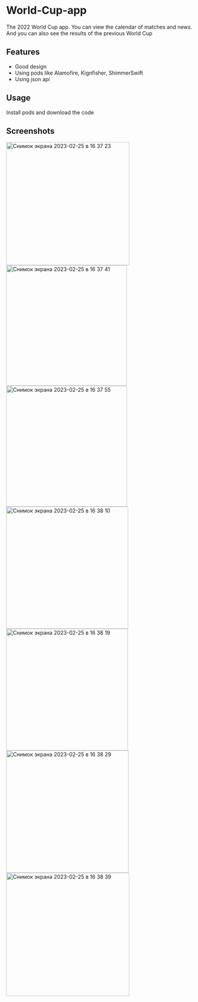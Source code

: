 # World-Cup-app

The 2022 World Cup app. You can view the calendar of matches and news. And you can also see the results of the previous World Cup

## Features
- Good design
- Using pods like Alamofire, Kignfisher, ShimmerSwift
- Using json api

## Usage
Install pods and download the code

## Screenshots


<img width="330" alt="Снимок экрана 2023-02-25 в 16 37 23" src="https://user-images.githubusercontent.com/121435424/221352711-fb3ec39a-cdb0-4ada-a3af-85bb94e60fb8.png">
<img width="323" alt="Снимок экрана 2023-02-25 в 16 37 41" src="https://user-images.githubusercontent.com/121435424/221352716-1aab9489-05cb-42ff-a475-5f97cca5d306.png">
<img width="324" alt="Снимок экрана 2023-02-25 в 16 37 55" src="https://user-images.githubusercontent.com/121435424/221352721-e57c0c5a-3b45-4ee8-a45e-3bd79e32b242.png">
<img width="327" alt="Снимок экрана 2023-02-25 в 16 38 10" src="https://user-images.githubusercontent.com/121435424/221352726-399baf00-101a-43a8-bc77-5a0544ef1a94.png">
<img width="326" alt="Снимок экрана 2023-02-25 в 16 38 19" src="https://user-images.githubusercontent.com/121435424/221352733-3c673bbc-9344-4835-a284-356742c75258.png">
<img width="328" alt="Снимок экрана 2023-02-25 в 16 38 29" src="https://user-images.githubusercontent.com/121435424/221352736-6e2f7161-06bc-401e-84cd-42b0f32b0a82.png">
<img width="330" alt="Снимок экрана 2023-02-25 в 16 38 39" src="https://user-images.githubusercontent.com/121435424/221352739-8ed1c668-c269-4a37-ad2c-e78ea2181785.png">
